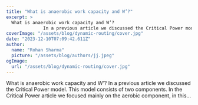 ```yaml
---
title: "What is anaerobic work capacity and W’?"
excerpt: >
  What is anaerobic work capacity and W’?
              In a previous article we discussed the Critical Power model. This model consists of two components. In the Critical Power article we focused mainly
coverImage: "/assets/blog/dynamic-routing/cover.jpg"
date: "2023-12-10T07:09:42.611Z"
author:
  name: "Rohan Sharma"
  picture: "/assets/blog/authors/jj.jpeg"
ogImage:
  url: "/assets/blog/dynamic-routing/cover.jpg"
---
```


What is anaerobic work capacity and W’?
            In a previous article we discussed the Critical Power model. This model consists of two components. In the Critical Power article we focused mainly on the aerobic component, in this…